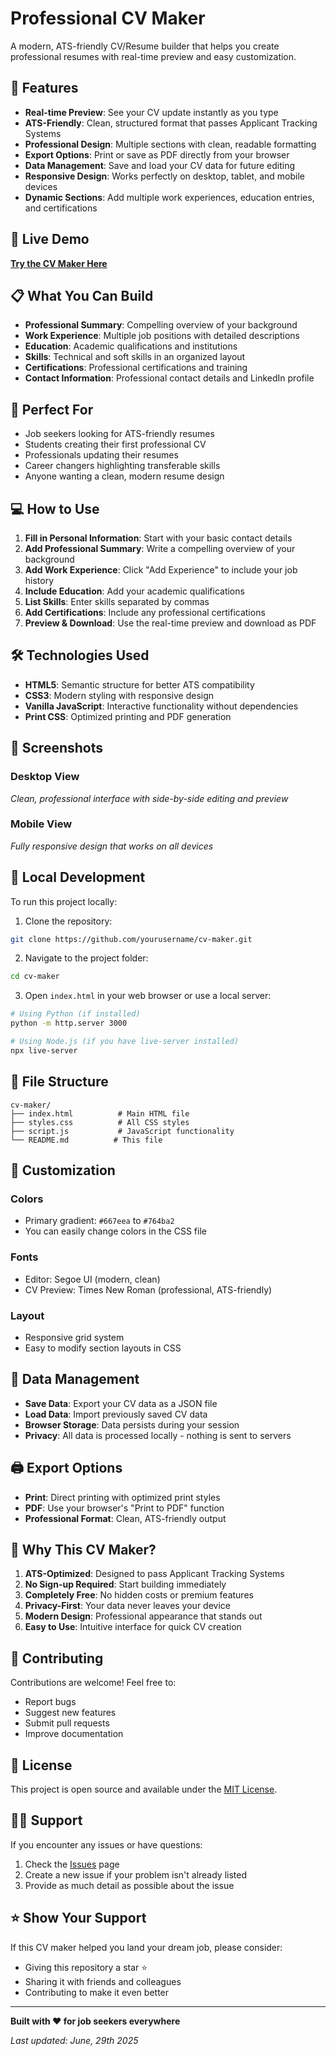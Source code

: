# Professional CV Maker

A modern, ATS-friendly CV/Resume builder that helps you create professional resumes with real-time preview and easy customization.

## 🌟 Features

- **Real-time Preview**: See your CV update instantly as you type
- **ATS-Friendly**: Clean, structured format that passes Applicant Tracking Systems
- **Professional Design**: Multiple sections with clean, readable formatting
- **Export Options**: Print or save as PDF directly from your browser
- **Data Management**: Save and load your CV data for future editing
- **Responsive Design**: Works perfectly on desktop, tablet, and mobile devices
- **Dynamic Sections**: Add multiple work experiences, education entries, and certifications

## 🚀 Live Demo

**[Try the CV Maker Here](https://aminografik.github.io/cv-maker/application)**


## 📋 What You Can Build

- **Professional Summary**: Compelling overview of your background
- **Work Experience**: Multiple job positions with detailed descriptions
- **Education**: Academic qualifications and institutions
- **Skills**: Technical and soft skills in an organized layout
- **Certifications**: Professional certifications and training
- **Contact Information**: Professional contact details and LinkedIn profile

## 🎯 Perfect For

- Job seekers looking for ATS-friendly resumes
- Students creating their first professional CV
- Professionals updating their resumes
- Career changers highlighting transferable skills
- Anyone wanting a clean, modern resume design

## 💻 How to Use

1. **Fill in Personal Information**: Start with your basic contact details
2. **Add Professional Summary**: Write a compelling overview of your background
3. **Add Work Experience**: Click "Add Experience" to include your job history
4. **Include Education**: Add your academic qualifications
5. **List Skills**: Enter skills separated by commas
6. **Add Certifications**: Include any professional certifications
7. **Preview & Download**: Use the real-time preview and download as PDF

## 🛠️ Technologies Used

- **HTML5**: Semantic structure for better ATS compatibility
- **CSS3**: Modern styling with responsive design
- **Vanilla JavaScript**: Interactive functionality without dependencies
- **Print CSS**: Optimized printing and PDF generation

## 📱 Screenshots

### Desktop View
*Clean, professional interface with side-by-side editing and preview*

### Mobile View
*Fully responsive design that works on all devices*

## 🔧 Local Development

To run this project locally:

1. Clone the repository:
```bash
git clone https://github.com/yourusername/cv-maker.git
```

2. Navigate to the project folder:
```bash
cd cv-maker
```

3. Open `index.html` in your web browser or use a local server:
```bash
# Using Python (if installed)
python -m http.server 3000

# Using Node.js (if you have live-server installed)
npx live-server
```

## 📂 File Structure

```
cv-maker/
├── index.html          # Main HTML file
├── styles.css          # All CSS styles
├── script.js           # JavaScript functionality
└── README.md          # This file
```

## 🎨 Customization

### Colors
- Primary gradient: `#667eea` to `#764ba2`
- You can easily change colors in the CSS file

### Fonts
- Editor: Segoe UI (modern, clean)
- CV Preview: Times New Roman (professional, ATS-friendly)

### Layout
- Responsive grid system
- Easy to modify section layouts in CSS

## 💾 Data Management

- **Save Data**: Export your CV data as a JSON file
- **Load Data**: Import previously saved CV data
- **Browser Storage**: Data persists during your session
- **Privacy**: All data is processed locally - nothing is sent to servers

## 🖨️ Export Options

- **Print**: Direct printing with optimized print styles
- **PDF**: Use your browser's "Print to PDF" function
- **Professional Format**: Clean, ATS-friendly output

## 🌟 Why This CV Maker?

1. **ATS-Optimized**: Designed to pass Applicant Tracking Systems
2. **No Sign-up Required**: Start building immediately
3. **Completely Free**: No hidden costs or premium features
4. **Privacy-First**: Your data never leaves your device
5. **Modern Design**: Professional appearance that stands out
6. **Easy to Use**: Intuitive interface for quick CV creation

## 🤝 Contributing

Contributions are welcome! Feel free to:

- Report bugs
- Suggest new features
- Submit pull requests
- Improve documentation

## 📄 License

This project is open source and available under the [MIT License](LICENSE).

## 🙋‍♂️ Support

If you encounter any issues or have questions:

1. Check the [Issues](https://github.com/aminografik/cv-maker/issues) page
2. Create a new issue if your problem isn't already listed
3. Provide as much detail as possible about the issue

## ⭐ Show Your Support

If this CV maker helped you land your dream job, please consider:

- Giving this repository a star ⭐
- Sharing it with friends and colleagues
- Contributing to make it even better

---

**Built with ❤️ for job seekers everywhere**

*Last updated: June, 29th 2025*
